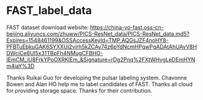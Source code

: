 # FAST_label_data
FAST dataset download website:
https://china-vo-fast.oss-cn-beijing.aliyuncs.com/zhuww/PICS-ResNet_data/PICS-ResNet_data.md5?Expires=1548461199&OSSAccessKeyId=TMP.AQGsJZF4noHY8-PFBTuEbkuGAK6SYXXUi2virh5kZCAy74z6pYdNcmHPgwPgADAtAhUAvV8HDWciCe6Ul5x31TBpFh4NMugCFBHO-IEmCM_iU8FrkYPoOXRKlEm_&Signature=rDg2Pnq%2FXtWHvgLeDEmHYNm4jaY%3D

Thanks Ruikai Guo for developing the pulsar labeling system. Chavonne Bowen and Alan HO help me to label candidates of FAST. Thanks ali cloud for providing storage space. Thanks for their contribution.

